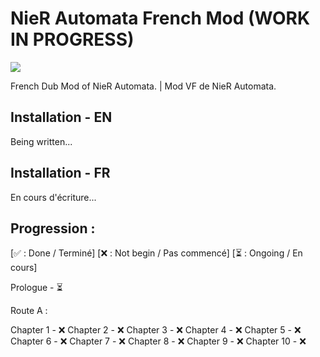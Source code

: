 # NieR Automata French Mod (WORK IN PROGRESS)
<img src="https://img.clostro.tk/NAVFLOGO.png" />


French Dub Mod of NieR Automata. | Mod VF de NieR Automata.

## Installation - EN 
Being written...

## Installation - FR
En cours d'écriture...

## Progression :

[✅ : Done / Terminé]
[❌ : Not begin / Pas commencé]
[⏳ : Ongoing / En cours]

Prologue - ⏳

Route A :

Chapter 1 - ❌
Chapter 2 - ❌
Chapter 3 - ❌
Chapter 4 - ❌
Chapter 5 - ❌
Chapter 6 - ❌
Chapter 7 - ❌
Chapter 8 - ❌
Chapter 9 - ❌
Chapter 10 - ❌
